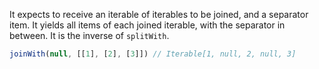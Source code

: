 It expects to receive an iterable of iterables to be joined, and a separator item. It yields all items of each joined iterable, with the separator in between. It is the inverse of `splitWith`.

```js
joinWith(null, [[1], [2], [3]]) // Iterable[1, null, 2, null, 3]
```
